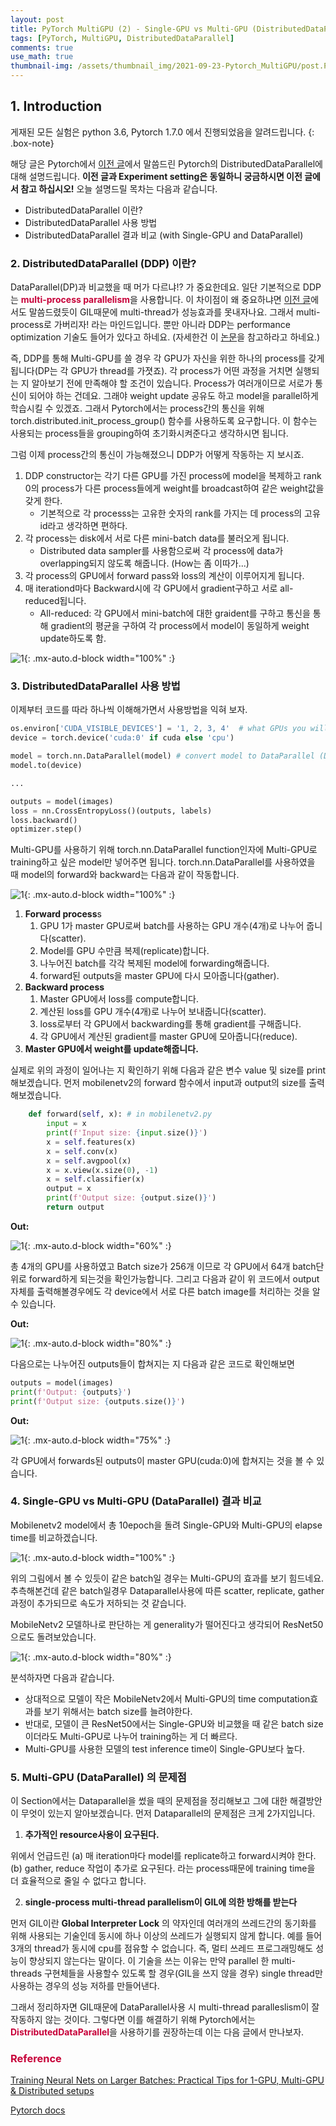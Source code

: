 ```yaml
---
layout: post
title: PyTorch MultiGPU (2) - Single-GPU vs Multi-GPU (DistributedDataParallel)
tags: [PyTorch, MultiGPU, DistributedDataParallel]
comments: true
use_math: true
thumbnail-img: /assets/thumbnail_img/2021-09-23-Pytorch_MultiGPU/post.PNG
---
```


## 1. Introduction

게재된 모든 실험은 python 3.6, Pytorch 1.7.0 에서 진행되었음을 알려드립니다. 
{: .box-note}


해당 글은 Pytorch에서 [이전 글](https://da2so.github.io/2021-09-23-Pytorch_MultiGPU/)에서 말씀드린 Pytorch의 DistributedDataParallel에 대해 설명드립니다.
**이전 글과 Experiment setting은 동일하니 궁금하시면 이전 글에서 참고 하십시오!**
오늘 설명드릴 목차는 다음과 같습니다.
 
- DistributedDataParallel 이란?
- DistributedDataParallel 사용 방법
- DistributedDataParallel 결과 비교 (with Single-GPU and DataParallel)

### 2. DistributedDataParallel (DDP) 이란?

DataParallel(DP)과 비교했을 때 머가 다르냐!? 가 중요한데요. 일단 기본적으로 DDP는 <span style="color:#C70039">**multi-process parallelism**</span>을 사용합니다.
이 차이점이 왜 중요하냐면 [이전 글](https://da2so.github.io/2021-09-23-Pytorch_MultiGPU/)에서도 말씀드렸듯이 GIL때문에 multi-thread가 성능효과를 못내자나요. 그래서 
multi-process로 가버리자! 라는 마인드입니다. 뿐만 아니라 DDP는 performance optimization 기술도 들어가 있다고 하네요. (자세한건 이 [논문](http://www.vldb.org/pvldb/vol13/p3005-li.pdf)을 참고하라고 하네요.)


즉, DDP를 통해 Multi-GPU를 쓸 경우 각 GPU가 자신을 위한 하나의 process를 갖게됩니다(DP는 각 GPU가 thread를 가졋죠). 각 process가 어떤 과정을 거치면 실행되는 지 알아보기 전에 만족해야 할 조건이 있습니다. Process가 여러개이므로 서로가 통신이 되어야 하는 건데요. 그래야 weight update 공유도 하고 model을 parallel하게 학습시킬 수 있겠죠. 그래서 Pytorch에서는 process간의 통신을 위해 torch.distributed.init_process_group() 함수를 사용하도록 요구합니다. 이 함수는 사용되는 process들을 grouping하여 초기화시켜준다고 생각하시면 됩니다.

그럼 이제 process간의 통신이 가능해졌으니 DDP가 어떻게 작동하는 지 보시죠.

1. DDP constructor는 각기 다른 GPU를 가진 process에 model을 복제하고 rank 0의 process가 다른 process들에게 weight를 broadcast하여 같은 weight값을 갖게 한다.
    - 기본적으로 각 processs는 고유한 숫자의 rank를 가지는 데 process의 고유 id라고 생각하면 편하다.
2. 각 process는 disk에서 서로 다른 mini-batch data를 불러오게 됩니다.
    - Distributed data sampler를 사용함으로써 각 process에 data가 overlapping되지 않도록 해줍니다. (How는 좀 이따가...)
3. 각 process의 GPU에서 forward pass와 loss의 계산이 이루어지게 됩니다.
4. 매 iterationd마다 Backward시에 각 GPU에서 gradient구하고 서로 all-reduced됩니다.
    - All-reduced: 각 GPU에서 mini-batch에 대한 graident를 구하고 통신을 통해 gradient의 평균을 구하여 각 process에서 model이 동일하게 weight update하도록 함.


![1](https://da2so.github.io/assets/post_img/2021-10-01-Pytorch_MultiGPU2/1.png){: .mx-auto.d-block width="100%" :}

### 3. DistributedDataParallel 사용 방법

이제부터 코드를 따라 하나씩 이해해가면서 사용방법을 익혀 보자.








```python
os.environ['CUDA_VISIBLE_DEVICES'] = '1, 2, 3, 4'  # what GPUs you will use
device = torch.device('cuda:0' if cuda else 'cpu') 

model = torch.nn.DataParallel(model) # convert model to DataParallel (DP) model
model.to(device)

...

outputs = model(images)
loss = nn.CrossEntropyLoss()(outputs, labels)
loss.backward() 
optimizer.step() 
```

Multi-GPU를 사용하기 위해 torch.nn.DataParallel function인자에 Multi-GPU로 training하고 싶은 model만 넣어주면 됩니다.
torch.nn.DataParallel를 사용하였을 때 model의 forward와 backward는 다음과 같이 작동합니다.

![1](https://da2so.github.io/assets/post_img/2021-09-23-Pytorch_MultiGPU/1.png){: .mx-auto.d-block width="100%" :}

1. **Forward process**s
    1. GPU 1가 master GPU로써 batch를 사용하는 GPU 개수(4개)로 나누어 줍니다(scatter).
    2. Model를 GPU 수만큼 복제(replicate)합니다.
    3. 나누어진 batch를 각각 복제된 model에 forwarding해줍니다.
    4. forward된 outputs을 master GPU에 다시 모아줍니다(gather). 
2. **Backward process**
    1. Master GPU에서 loss를 compute합니다.
    2. 계산된 loss를 GPU 개수(4개)로 나누어 보내줍니다(scatter).
    3. loss로부터 각 GPU에서 backwarding를 통해 gradient를 구해줍니다.
    4. 각 GPU에서 계산된 gradient를 master GPU에 모아줍니다(reduce).
3. **Master GPU에서 weight를 update해줍니다.**


실제로 위의 과정이 일어나는 지 확인하기 위해 다음과 같은 변수 value 및 size를 print 해보겠습니다.
먼저 mobilenetv2의 forward 함수에서 input과 output의 size를 출력해보겠습니다.

```python
    def forward(self, x): # in mobilenetv2.py
        input = x
        print(f'Input size: {input.size()}')
        x = self.features(x)
        x = self.conv(x)
        x = self.avgpool(x)
        x = x.view(x.size(0), -1)
        x = self.classifier(x)
        output = x 
        print(f'Output size: {output.size()}')
        return output
```

**Out:**

![1](https://da2so.github.io/assets/post_img/2021-09-23-Pytorch_MultiGPU/2.PNG){: .mx-auto.d-block width="60%" :}


총 4개의 GPU를 사용하였고 Batch size가 256개 이므로 각 GPU에서 64개 batch단위로 forward하게 되는것을 확인가능합니다.
그리고 다음과 같이 위 코드에서 output자체를 출력해볼경우에도 각 device에서 서로 다른 batch image를 처리하는 것을 알 수 있습니다.

**Out:**


![1](https://da2so.github.io/assets/post_img/2021-09-23-Pytorch_MultiGPU/3.png){: .mx-auto.d-block width="80%" :}


다음으로는 나누어진 outputs들이 합쳐지는 지 다음과 같은 코드로 확인해보면

```python
outputs = model(images) 
print(f'Output: {outputs}')
print(f'Output size: {outputs.size()}')
```

**Out:**

![1](https://da2so.github.io/assets/post_img/2021-09-23-Pytorch_MultiGPU/4.PNG){: .mx-auto.d-block width="75%" :}

각 GPU에서 forwards된 outputs이 master GPU(cuda:0)에 합쳐지는 것을 볼 수 있습니다.


### 4. Single-GPU vs Multi-GPU (DataParallel) 결과 비교

Mobilenetv2 model에서 총 10epoch을 돌려 Single-GPU와 Multi-GPU의 elapse time를 비교하겠습니다.


![1](https://da2so.github.io/assets/post_img/2021-09-23-Pytorch_MultiGPU/5.png){: .mx-auto.d-block width="100%" :}


위의 그림에서 볼 수 있듯이 같은 batch일 경우는 Multi-GPU의 효과를 보기 힘드네요. 추측해본건데 같은 batch일경우
Dataparallel사용에 따른 scatter, replicate, gather 과정이 추가되므로 속도가 저하되는 것 같습니다.

MobileNetv2 모델하나로 판단하는 게 generality가 떨어진다고 생각되어 ResNet50으로도 돌려보았습니다.

![1](https://da2so.github.io/assets/post_img/2021-09-23-Pytorch_MultiGPU/6.png){: .mx-auto.d-block width="80%" :}

분석하자면 다음과 같습니다.

- 상대적으로 모델이 작은 MobileNetv2에서 Multi-GPU의 time computation효과를 보기 위해서는 batch size를 늘려야한다.
- 반대로, 모델이 큰 ResNet50에서는 Single-GPU와 비교했을 때 같은 batch size이더라도 Multi-GPU로 나누어 training하는 게 더 빠르다.
- Multi-GPU를 사용한 모델의 test inference time이 Single-GPU보다 높다.


### 5. Multi-GPU (DataParallel) 의 문제점

이 Section에서는 Dataparallel을 썼을 때의 문제점을 정리해보고 그에 대한 해결방안이 무엇이 있는지 알아보겠습니다.
먼저 Dataparallel의 문제점은 크게 2가지입니다.

1. **추가적인 resource사용이 요구된다.**

위에서 언급드린 (a) 매 iteration마다 model를 replicate하고 forward시켜야 한다. (b) gather, reduce 작업이 추가로 요구된다.
라는 process때문에 training time을 더 효율적으로 줄일 수 없다고 합니다.

2. **single-process multi-thread parallelism이 GIL에 의한 방해를 받는다**

먼저 GIL이란 **Global Interpreter Lock** 의 약자인데 여러개의 쓰레드간의 동기화를 위해 사용되는 기술인데 동시에 하나 이상의 쓰레드가 실행되지 않게 합니다.
예를 들어 3개의 thread가 동시에 cpu를 점유할 수 없습니다. 즉, 멀티 쓰레드 프로그래밍해도 성능이 향상되지 않는다는 말이다.
이 기술을 쓰는 이유는 만약 parallel 한 multi-threads 구현체들을 사용할수 있도록 할 경우(GIL을 쓰지 않을 경우) single thread만 사용하는 경우의 성능 저하를 만들어낸다.

그래서 정리하자면 GIL때문에 DataParallel사용 시 multi-thread paralleslism이 잘 작동하지 않는 것이다. 그렇다면 이를 해결하기 위해 Pytorch에서는 <span style="color:#C70039">**DistributedDataParallel**</span>을 사용하기를 
권장하는데 이는 다음 글에서 만나보자.


### <span style="color:#C70039 "> Reference </span>

[Training Neural Nets on Larger Batches: Practical Tips for 1-GPU, Multi-GPU & Distributed setups](https://medium.com/huggingface/training-larger-batches-practical-tips-on-1-gpu-multi-gpu-distributed-setups-ec88c3e51255)

[Pytorch docs](https://pytorch.org/tutorials/beginner/blitz/data_parallel_tutorial.html)